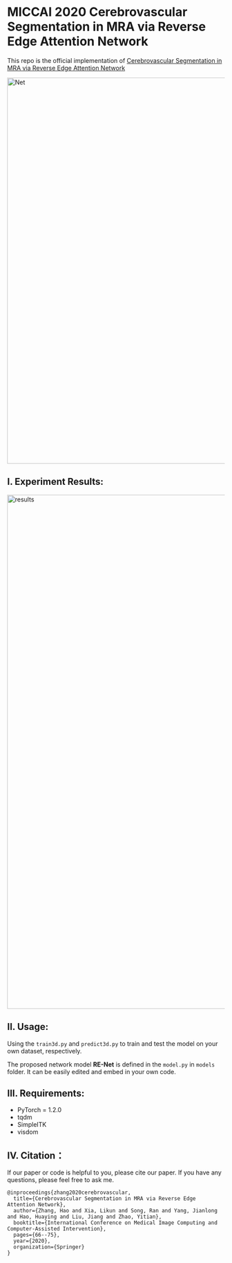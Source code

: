 # MICCAI 2020 Cerebrovascular Segmentation in MRA via Reverse Edge Attention Network
This repo is the official implementation of [Cerebrovascular Segmentation in MRA via Reverse Edge Attention Network](https://link.springer.com/chapter/10.1007/978-3-030-59725-2_7)


<img width="893" alt="Net" src="https://user-images.githubusercontent.com/43660513/124488264-3cf57a00-dde2-11eb-914a-6c28cf7bcd6b.png">

## I. Experiment Results:
<img width="1189" alt="results" src="https://user-images.githubusercontent.com/43660513/124485668-652fa980-dddf-11eb-80c5-7391c95e8327.png">


## II. Usage:
Using the `train3d.py` and `predict3d.py` to train and test the model on your own dataset, respectively.

The proposed network model **RE-Net** is defined in the `model.py` in `models` folder.  It can be easily edited and embed in your own code.
## III. Requirements:
* PyTorch = 1.2.0
* tqdm
* SimpleITK
* visdom
## IV. Citation：
If our paper or code is helpful to you, please cite our paper. If you have any questions, please feel free to ask me.
```
@inproceedings{zhang2020cerebrovascular,
  title={Cerebrovascular Segmentation in MRA via Reverse Edge Attention Network},
  author={Zhang, Hao and Xia, Likun and Song, Ran and Yang, Jianlong and Hao, Huaying and Liu, Jiang and Zhao, Yitian},
  booktitle={International Conference on Medical Image Computing and Computer-Assisted Intervention},
  pages={66--75},
  year={2020},
  organization={Springer}
}
```



